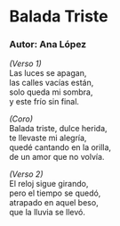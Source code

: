 # Balada Triste  
### Autor: Ana López  

_(Verso 1)_  
Las luces se apagan,  
las calles vacías están,  
solo queda mi sombra,  
y este frío sin final.  

_(Coro)_  
Balada triste, dulce herida,  
te llevaste mi alegría,  
quedé cantando en la orilla,  
de un amor que no volvía.  

_(Verso 2)_  
El reloj sigue girando,  
pero el tiempo se quedó,  
atrapado en aquel beso,  
que la lluvia se llevó.  
